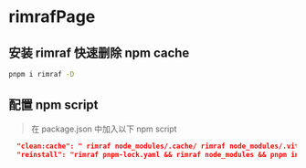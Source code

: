 # rimrafPage

## 安装 rimraf 快速删除 npm cache

```bash
pnpm i rimraf -D
```

## 配置 npm script

> 在 package.json 中加入以下 npm script

```json
  "clean:cache": " rimraf node_modules/.cache/ rimraf node_modules/.vite",
  "reinstall": "rimraf pnpm-lock.yaml && rimraf node_modules && pnpm install",
```
